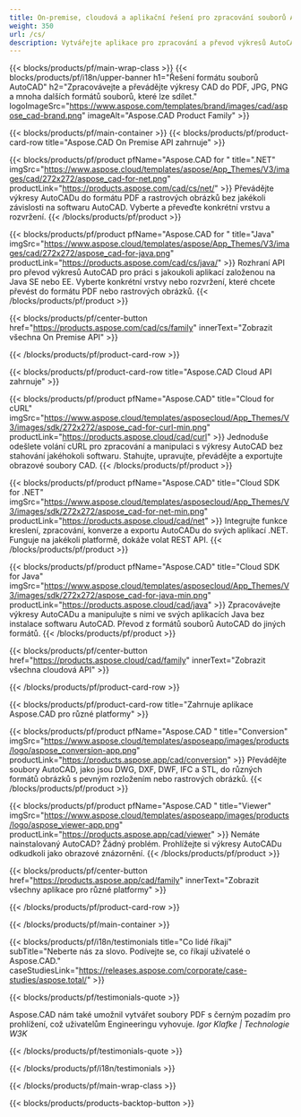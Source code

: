 ```yaml
---
title: On-premise, cloudová a aplikační řešení pro zpracování souborů AutoCAD 
weight: 350
url: /cs/
description: Vytvářejte aplikace pro zpracování a převod výkresů AutoCAD prostřednictvím rozhraní API On Premise nebo cloudových sad SDK. K vykreslování nebo převodu souborů AutoCAD používejte aplikace pro různé platformy.
---
```


{{< blocks/products/pf/main-wrap-class >}}
{{< blocks/products/pf/i18n/upper-banner h1="Řešení formátu souborů AutoCAD" h2="Zpracovávejte a převádějte výkresy CAD do PDF, JPG, PNG a mnoha dalších formátů souborů, které lze sdílet." logoImageSrc="https://www.aspose.com/templates/brand/images/cad/aspose_cad-brand.png" imageAlt="Aspose.CAD Product Family" >}}

{{< blocks/products/pf/main-container >}}
{{< blocks/products/pf/product-card-row title="Aspose.CAD On Premise API zahrnuje" >}}

{{< blocks/products/pf/product pfName="Aspose.CAD for " title=".NET" imgSrc="https://www.aspose.cloud/templates/aspose/App_Themes/V3/images/cad/272x272/aspose_cad-for-net.png" productLink="https://products.aspose.com/cad/cs/net/" >}}
Převádějte výkresy AutoCADu do formátu PDF a rastrových obrázků bez jakékoli závislosti na softwaru AutoCAD. Vyberte a převeďte konkrétní vrstvu a rozvržení.
{{< /blocks/products/pf/product >}}

{{< blocks/products/pf/product pfName="Aspose.CAD for " title="Java" imgSrc="https://www.aspose.cloud/templates/aspose/App_Themes/V3/images/cad/272x272/aspose_cad-for-java.png" productLink="https://products.aspose.com/cad/cs/java/" >}}
Rozhraní API pro převod výkresů AutoCAD pro práci s jakoukoli aplikací založenou na Java SE nebo EE. Vyberte konkrétní vrstvy nebo rozvržení, které chcete převést do formátu PDF nebo rastrových obrázků.
{{< /blocks/products/pf/product >}}

{{< blocks/products/pf/center-button href="https://products.aspose.com/cad/cs/family" innerText="Zobrazit všechna On Premise API" >}}

{{< /blocks/products/pf/product-card-row >}}

{{< blocks/products/pf/product-card-row title="Aspose.CAD Cloud API zahrnuje" >}}

{{< blocks/products/pf/product pfName="Aspose.CAD" title="Cloud for cURL" imgSrc="https://www.aspose.cloud/templates/asposecloud/App_Themes/V3/images/sdk/272x272/aspose_cad-for-curl-min.png" productLink="https://products.aspose.cloud/cad/curl" >}}
Jednoduše odešlete volání cURL pro zpracování a manipulaci s výkresy AutoCAD bez stahování jakéhokoli softwaru. Stahujte, upravujte, převádějte a exportujte obrazové soubory CAD.
{{< /blocks/products/pf/product >}}

{{< blocks/products/pf/product pfName="Aspose.CAD" title="Cloud SDK for .NET" imgSrc="https://www.aspose.cloud/templates/asposecloud/App_Themes/V3/images/sdk/272x272/aspose_cad-for-net-min.png" productLink="https://products.aspose.cloud/cad/net" >}}
Integrujte funkce kreslení, zpracování, konverze a exportu AutoCADu do svých aplikací .NET. Funguje na jakékoli platformě, dokáže volat REST API.
{{< /blocks/products/pf/product >}}

{{< blocks/products/pf/product pfName="Aspose.CAD" title="Cloud SDK for Java" imgSrc="https://www.aspose.cloud/templates/asposecloud/App_Themes/V3/images/sdk/272x272/aspose_cad-for-java-min.png" productLink="https://products.aspose.cloud/cad/java" >}}
Zpracovávejte výkresy AutoCADu a manipulujte s nimi ve svých aplikacích Java bez instalace softwaru AutoCAD. Převod z formátů souborů AutoCAD do jiných formátů.
{{< /blocks/products/pf/product >}}

{{< blocks/products/pf/center-button href="https://products.aspose.cloud/cad/family" innerText="Zobrazit všechna cloudová API" >}}

{{< /blocks/products/pf/product-card-row >}}

{{< blocks/products/pf/product-card-row title="Zahrnuje aplikace Aspose.CAD pro různé platformy" >}}

{{< blocks/products/pf/product pfName="Aspose.CAD " title="Conversion" imgSrc="https://www.aspose.cloud/templates/asposeapp/images/products/logo/aspose_conversion-app.png" productLink="https://products.aspose.app/cad/conversion" >}}
Převádějte soubory AutoCAD, jako jsou DWG, DXF, DWF, IFC a STL, do různých formátů obrázků s pevným rozložením nebo rastrových obrázků.
{{< /blocks/products/pf/product >}}

{{< blocks/products/pf/product pfName="Aspose.CAD " title="Viewer" imgSrc="https://www.aspose.cloud/templates/asposeapp/images/products/logo/aspose_viewer-app.png" productLink="https://products.aspose.app/cad/viewer" >}}
Nemáte nainstalovaný AutoCAD? Žádný problém. Prohlížejte si výkresy AutoCADu odkudkoli jako obrazové znázornění. 
{{< /blocks/products/pf/product >}}

{{< blocks/products/pf/center-button href="https://products.aspose.app/cad/family" innerText="Zobrazit všechny aplikace pro různé platformy" >}}

{{< /blocks/products/pf/product-card-row >}}

{{< /blocks/products/pf/main-container >}}

{{< blocks/products/pf/i18n/testimonials title="Co lidé říkají" subTitle="Neberte nás za slovo. Podívejte se, co říkají uživatelé o Aspose.CAD." caseStudiesLink="https://releases.aspose.com/corporate/case-studies/aspose.total/" >}}

{{< blocks/products/pf/testimonials-quote >}}
<p class="first">
 Aspose.CAD nám také umožnil vytvářet soubory PDF s černým pozadím pro prohlížení, což uživatelům Engineeringu vyhovuje.
 <em>
  Igor Klafke | Technologie W3K
 </em>
</p>

{{< /blocks/products/pf/testimonials-quote >}}

{{< /blocks/products/pf/i18n/testimonials >}}

{{< /blocks/products/pf/main-wrap-class >}}

{{< blocks/products/products-backtop-button >}}